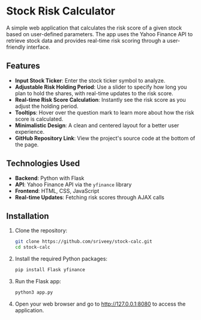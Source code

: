 # Stock Risk Calculator

A simple web application that calculates the risk score of a given stock based on user-defined parameters. The app uses the Yahoo Finance API to retrieve stock data and provides real-time risk scoring through a user-friendly interface.

## Features

- **Input Stock Ticker**: Enter the stock ticker symbol to analyze.
- **Adjustable Risk Holding Period**: Use a slider to specify how long you plan to hold the shares, with real-time updates to the risk score.
- **Real-time Risk Score Calculation**: Instantly see the risk score as you adjust the holding period.
- **Tooltips**: Hover over the question mark to learn more about how the risk score is calculated.
- **Minimalistic Design**: A clean and centered layout for a better user experience.
- **GitHub Repository Link**: View the project's source code at the bottom of the page.

## Technologies Used

- **Backend**: Python with Flask
- **API**: Yahoo Finance API via the `yfinance` library
- **Frontend**: HTML, CSS, JavaScript
- **Real-time Updates**: Fetching risk scores through AJAX calls

## Installation

1. Clone the repository:
   ```bash
   git clone https://github.com/sriveey/stock-calc.git
   cd stock-calc
   
2. Install the required Python packages:
   ```bash
   pip install Flask yfinance

3. Run the Flask app:
   ```bash
   python3 app.py
   
4. Open your web browser and go to http://127.0.0.1:8080 to access the application.

